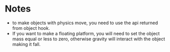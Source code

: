# Notes
- to make objects with physics move, you need to use the api returned from object hook.
- If you want to make a floating platform, you will need to set the object mass equal or less to zero, otherwise gravity will interact with the object making it fall.